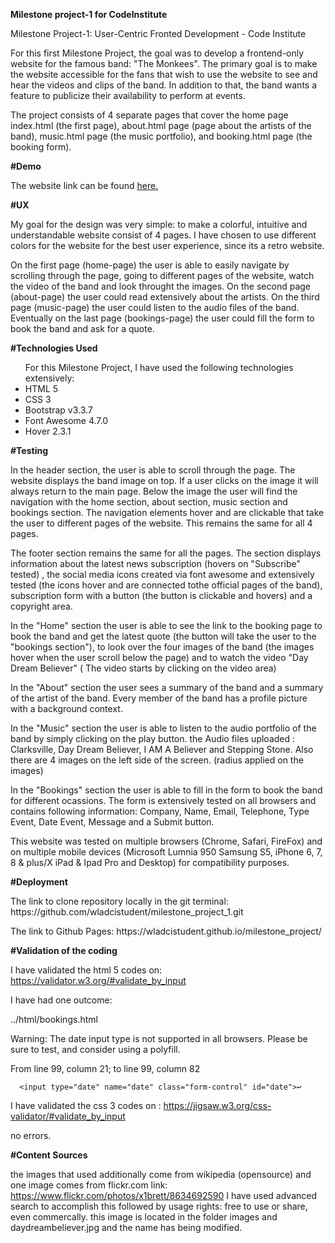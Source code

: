 <strong>Milestone project-1 for CodeInstitute</strong>

Milestone Project-1: User-Centric Fronted Development - Code Institute

For this first Milestone Project, the goal was to develop a frontend-only website for the famous band: "The Monkees". 
The primary goal is to make the website accessible for the fans that wish to use the website to see
and hear the videos and clips of the band. In addition to that, 
the band wants a feature to publicize their availability to perform at events.
 
The project consists of 4 separate pages that cover the home page index.html (the first page), about.html page (page about the artists of the band),
music.html page (the music portfolio), and booking.html page (the booking form).

<strong>#Demo</strong>

The website link can be found <a href="https://wladcistudent.github.io/milestone_project/">here.</a>

<strong>#UX</strong>

My goal for the design was very simple: to make a colorful, intuitive and understandable website consist of 4 pages. I have chosen to use different colors for the website for the best user experience, since its a retro website.

On the first page (home-page) the user is able to easily navigate by scrolling through the page, going to different pages of the website,  watch the video of the band and look throught the images. On the second page (about-page) the user could read extensively about the artists. On the third page (music-page) the user could listen to the audio files of the band. Eventually on the last page (bookings-page) the user could fill the form to book the band and ask for a quote.

<strong>#Technologies Used</strong>

<ul>For this Milestone Project, I have used the following technologies extensively:
<li>HTML 5</li>
<li>CSS 3</li>
<li>Bootstrap v3.3.7</li>
<li>Font Awesome 4.7.0</li>
<li>Hover 2.3.1</li>
</ul>

<strong>#Testing</strong>

In the header section, the user is able to scroll through the page. The website displays the band image on top. If a user clicks on the image it will always return to the main page. Below the image the user will find the navigation with the home section, about section, music section and bookings section. The navigation elements hover and are clickable that take the user to different pages of the website. This remains the same for all 4 pages.

The footer section remains the same for all the pages. The section displays information about the latest news subscription (hovers on "Subscribe" tested) , the social media icons created via font awesome and extensively tested (the icons hover and are connected tothe official pages of the band), subscription form with a button (the button is clickable and hovers) and a copyright area.

In the "Home" section the user is able to see the link to the booking page to book the band and get the latest quote (the button will take the user to the "bookings section"), to look over the four images of the band (the images hover when the user scroll below the page) and to watch the video "Day Dream Believer" ( The video starts by clicking on the video area)

In the "About" section the user sees a summary of the band and  a summary of the artist of the band. Every member of the band has a profile picture with a background context.

In the "Music" section the user is able to listen to the audio portfolio of the band by simply clicking on the play button.
the Audio files uploaded : Clarksville, Day Dream Believer, I AM A Believer and Stepping Stone. Also there are 4 images on the left side of the screen. (radius applied on the images)

In the "Bookings" section the user is able to fill in the form to book the band for different ocassions.
The form is extensively tested on all browsers and contains following information:
Company, Name, Email, Telephone, Type Event, Date Event, Message and a Submit button.

This  website was tested on multiple browsers (Chrome, Safari, FireFox) and on multiple mobile devices (Microsoft Lumnia 950 Samsung S5, iPhone 6, 7, 8 & plus/X iPad & Ipad Pro and Desktop) for compatibility purposes.

<strong>#Deployment</strong>

<p>The link to clone repository locally in the git terminal: https://github.com/wladcistudent/milestone_project_1.git</p>
<p>The link to Github Pages: https://wladcistudent.github.io/milestone_project/</p>

<strong>#Validation of the coding</strong>

I have validated the html 5 codes on: https://validator.w3.org/#validate_by_input

I have had one outcome: 

../html/bookings.html

Warning: The date input type is not supported in all browsers. Please be sure to test, and consider using a polyfill.

From line 99, column 21; to line 99, column 82

      <input type="date" name="date" class="form-control" id="date">↩ 

I have validated the css 3 codes on : https://jigsaw.w3.org/css-validator/#validate_by_input

no errors.

<strong>#Content Sources</strong>

the images that used additionally come from wikipedia (opensource) and one image comes from flickr.com
link: https://www.flickr.com/photos/x1brett/8634692590
I have used advanced search to accomplish this followed by usage rights: free to use or share, even commercally.
this image is located in the folder images and daydreambeliever.jpg and the name has being modified.

